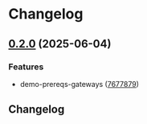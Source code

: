 # Changelog

## [0.2.0](https://github.com/Telicent-io/telicent-core-charts/compare/gateways-v0.1.0...gateways-v0.2.0) (2025-06-04)


### Features

* demo-prereqs-gateways ([7677879](https://github.com/Telicent-io/telicent-core-charts/commit/7677879b9531a11c6309989ee37897b3ee619207))

## Changelog

